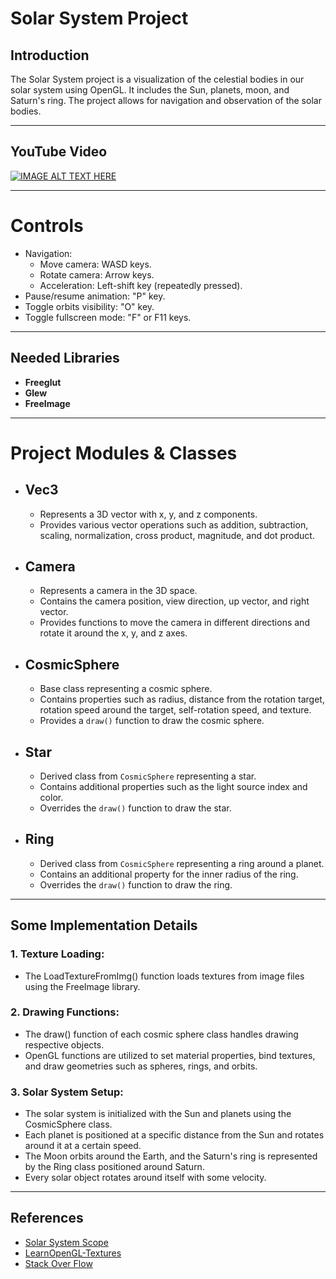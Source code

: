 # Solar System Project

## Introduction
The Solar System project is a visualization of the celestial bodies in our solar system using OpenGL. It includes the Sun, planets, moon, and Saturn's ring. The project allows for navigation and observation of the solar bodies.

-------------------
## YouTube Video
[![IMAGE ALT TEXT HERE](https://img.youtube.com/vi/EmEFZJJ1SzM/0.jpg)](https://www.youtube.com/watch?v=EmEFZJJ1SzM)

--------------
# Controls
- Navigation:
    - Move camera: WASD keys.
    - Rotate camera: Arrow keys.
    - Acceleration: Left-shift key (repeatedly pressed).
- Pause/resume animation: "P" key.
- Toggle orbits visibility: "O" key.
- Toggle fullscreen mode: "F" or F11 keys.
---------------

## Needed Libraries 

- **Freeglut**
- **Glew**
- **FreeImage**
---------------

# Project Modules & Classes

- ## Vec3
  - Represents a 3D vector with x, y, and z components.
  - Provides various vector operations such as addition, subtraction, scaling, normalization, cross product, magnitude, and dot product.

- ## Camera
  - Represents a camera in the 3D space.
  - Contains the camera position, view direction, up vector, and right vector.
  - Provides functions to move the camera in different directions and rotate it around the x, y, and z axes.

- ## CosmicSphere
  - Base class representing a cosmic sphere.
  - Contains properties such as radius, distance from the rotation target, rotation speed around the target, self-rotation speed, and texture.
  - Provides a `draw()` function to draw the cosmic sphere.

- ## Star
  - Derived class from `CosmicSphere` representing a star.
  - Contains additional properties such as the light source index and color.
  - Overrides the `draw()` function to draw the star.

- ## Ring
  - Derived class from `CosmicSphere` representing a ring around a planet.
  - Contains an additional property for the inner radius of the ring.
  - Overrides the `draw()` function to draw the ring.

----------------
## Some Implementation Details

### 1. Texture Loading:
  - The LoadTextureFromImg() function loads textures from image files using the FreeImage library.

### 2. Drawing Functions:
  - The draw() function of each cosmic sphere class handles drawing respective objects.
  - OpenGL functions are utilized to set material properties, bind textures, and draw geometries such as spheres, rings, and orbits.

### 3. Solar System Setup:
  - The solar system is initialized with the Sun and planets using the CosmicSphere class.
  - Each planet is positioned at a specific distance from the Sun and rotates around it at a certain speed.
  - The Moon orbits around the Earth, and the Saturn's ring is represented by the Ring class positioned around Saturn.
  - Every solar object rotates around itself with some velocity.
----------------
## References

- [Solar System Scope](https://www.solarsystemscope.com/textures/)
- [LearnOpenGL-Textures](https://learnopengl.com/Getting-started/Textures)
- [Stack Over Flow](https://stackoverflow.com/questions/17125843/how-do-i-load-textures-to-opengl-using-freeimage-library)

